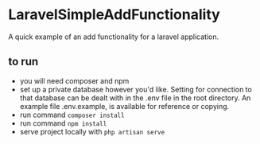 # LaravelSimpleAddFunctionality
A quick example of an add functionality for a laravel application.

## to run
 - you will need composer and npm
 - set up a private database however you'd like. Setting for connection to that database can be dealt with in the .env file in the root directory. An example file .env.example, is available for reference or copying.
 - run command `composer install`
 - run command `npm install`
 - serve project locally with `php artisan serve`
